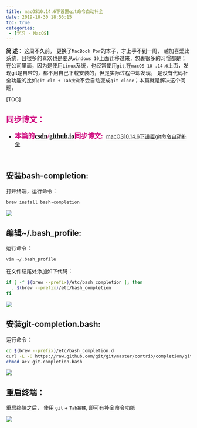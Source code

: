 ```yaml
---
title: macOS10.14.6下设置git命令自动补全
date: 2019-10-30 18:56:15
toc: true
categories: 
 - [学习 - MacOS]
---
```




**简  述：**  这周不久前， 更换了`MacBook Por`的本子，才上手不到一周， 越加喜爱此系统，且很多的喜欢也是要从`windows 10`上面迁移过来，包裹很多的习惯都是；在公司里面，因为是使用`Linux`系统，也经常使用`git`,在`macOS 10 .14.6`上面，发现git是自带的，都不用自己下载安装的，但是实际过程中却发现， 是没有代码补全功能的比如`git clo + Tab按键`不会自动变成`git clone`；本篇就是解决这个问题，

<!-- more -->

[TOC]

## <font color=#D0087E  face="幼圆">同步博文：</font>

- <font color=#D0087E  size=4 face="幼圆">**本篇的[csdn](https://blog.csdn.net/qq_33154343)/[github.io](https://touwoyimuli.github.io/)同步博文:** </font> [macOS10.14.6下设置git命令自动补全](https://blog.csdn.net/qq_33154343/article/details/102887559)

<br>

## 安装bash-completion:

打开终端，运行命令：

```bash
brew install bash-completion
```

<img src="https://raw.githubusercontent.com/touwoyimuli/FigureBed/dev/img2/Snipaste_2019-10-30_19-18-21_mark.png"/>

<br>

## 编辑~/.bash_profile:

运行命令：

```bash
vim ~/.bash_profile 
```

在文件结尾处添加如下代码：

```bash
if [ -f $(brew --prefix)/etc/bash_completion ]; then
  . $(brew --prefix)/etc/bash_completion
fi
```

<img src="https://raw.githubusercontent.com/touwoyimuli/FigureBed/dev/img2/Snipaste_2019-10-30_19-19-01_mark.png"/>

<br>

## 安装git-completion.bash:

运行命令：

```bash
cd $(brew --prefix)/etc/bash_completion.d
curl -L -O https://raw.github.com/git/git/master/contrib/completion/git-completion.bash
chmod a+x git-completion.bash
```

<img src="https://raw.githubusercontent.com/touwoyimuli/FigureBed/dev/img2/Snipaste_2019-10-30_19-22-03_mark.png"/>

<br>

## 重启终端：

重启终端之后， 使用 `git` + `Tab按键`, 即可有补全命令功能

<img src="https://raw.githubusercontent.com/touwoyimuli/FigureBed/dev/img2/Snipaste_2019-10-30_19-25-47_mark.png"/>